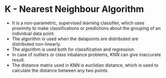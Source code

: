 # K - Nearest Neighbour Algorithm
* It is a non-parametric, supervised learning classifier, which uses proximity to make classifications or predictions about the grouping of an individual data point. 
* The algorithm is used when the datapoints are distributed are distributed non-linearly.
* The algorithm is used both for classification and regression.
* In case of outliers or class inbalance problems, KNN can give inaccurate result.
* The distance matrix used in KNN is euclidian distance, which is used to calculate the distance between any two points.

